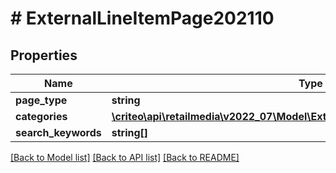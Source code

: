 # # ExternalLineItemPage202110

## Properties

Name | Type | Description | Notes
------------ | ------------- | ------------- | -------------
**page_type** | **string** |  |
**categories** | [**\criteo\api\retailmedia\v2022_07\Model\ExternalLineItemPageCategory202110[]**](ExternalLineItemPageCategory202110.md) |  | [optional]
**search_keywords** | **string[]** |  | [optional]

[[Back to Model list]](../../README.md#models) [[Back to API list]](../../README.md#endpoints) [[Back to README]](../../README.md)
